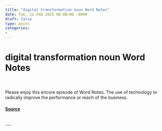 ```yaml
---
title: "digital transformation noun Word Notes"
date: Tue, 11 Feb 2025 08:00:00 -0000
draft: false
type: posts
categories: 
- 
---
```

# digital transformation noun Word Notes

<br/>

<br/>
Please enjoy this encore episode of Word Notes. The use of technology to radically improve the performance or reach of the business.

#### [Source](https://thecyberwire.com/podcasts/word-notes/70/notes)

<br/>
---
